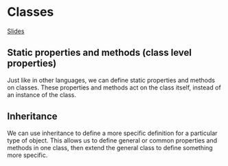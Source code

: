 # Classes

[Slides](https://docs.google.com/presentation/d/1p08ALb-i_FzT462xNetjDv9O5LQXsFYf5dPuL4rZ3qM/edit?usp=sharing)

## Static properties and methods (class level properties)

Just like in other languages, we can define static properties and methods on classes. These properties and methods act on the class itself, instead of an instance of the class.

## Inheritance

We can use inheritance to define a more specific definition for a particular type of object. This allows us to define general or common properties and methods in one class, then extend the general class to define something more specific.
